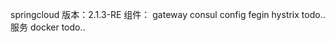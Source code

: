 springcloud
  版本：2.1.3-RE
  组件：
      gateway
      consul
      config
      fegin
      hystrix
      todo..
   服务
docker
    todo..
   
      
      
